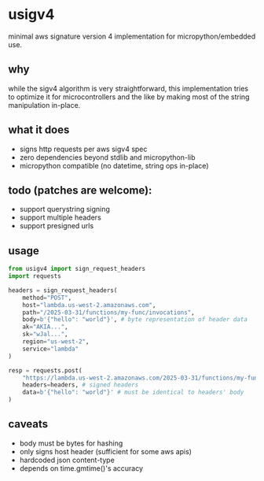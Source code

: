 # usigv4

minimal aws signature version 4 implementation for micropython/embedded use.

## why

while the sigv4 algorithm is very straightforward, this implementation tries to
optimize it for microcontrollers and the like by making most of the string
manipulation in-place.

## what it does

- signs http requests per aws sigv4 spec
- zero dependencies beyond stdlib and micropython-lib
- micropython compatible (no datetime, string ops in-place)

## todo (patches are welcome):

- support querystring signing
- support multiple headers
- support presigned urls

## usage

```python
from usigv4 import sign_request_headers
import requests

headers = sign_request_headers(
    method="POST",
    host="lambda.us-west-2.amazonaws.com",
    path="/2025-03-31/functions/my-func/invocations",
    body=b'{"hello": "world"}', # byte representation of header data
    ak="AKIA...",
    sk="wJal...",
    region="us-west-2",
    service="lambda"
)

resp = requests.post(
    "https://lambda.us-west-2.amazonaws.com/2025-03-31/functions/my-func/invocations",
    headers=headers, # signed headers
    data=b'{"hello": "world"}' # must be identical to headers' body
)
```

## caveats

- body must be bytes for hashing
- only signs host header (sufficient for some aws apis)
- hardcoded json content-type
- depends on time.gmtime()'s accuracy
